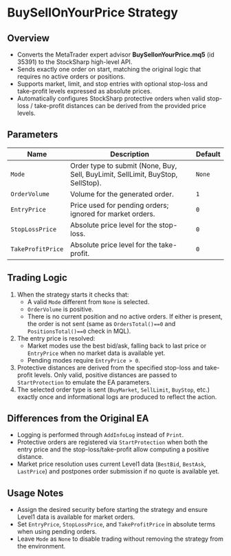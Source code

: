 # BuySellOnYourPrice Strategy

## Overview
- Converts the MetaTrader expert advisor **BuySellonYourPrice.mq5** (id 35391) to the StockSharp high-level API.
- Sends exactly one order on start, matching the original logic that requires no active orders or positions.
- Supports market, limit, and stop entries with optional stop-loss and take-profit levels expressed as absolute prices.
- Automatically configures StockSharp protective orders when valid stop-loss / take-profit distances can be derived from the provided price levels.

## Parameters
| Name | Description | Default |
| --- | --- | --- |
| `Mode` | Order type to submit (None, Buy, Sell, BuyLimit, SellLimit, BuyStop, SellStop). | `None` |
| `OrderVolume` | Volume for the generated order. | `1` |
| `EntryPrice` | Price used for pending orders; ignored for market orders. | `0` |
| `StopLossPrice` | Absolute price level for the stop-loss. | `0` |
| `TakeProfitPrice` | Absolute price level for the take-profit. | `0` |

## Trading Logic
1. When the strategy starts it checks that:
   - A valid `Mode` different from `None` is selected.
   - `OrderVolume` is positive.
   - There is no current position and no active orders. If either is present, the order is not sent (same as `OrdersTotal()==0` and `PositionsTotal()==0` check in MQL).
2. The entry price is resolved:
   - Market modes use the best bid/ask, falling back to last price or `EntryPrice` when no market data is available yet.
   - Pending modes require `EntryPrice > 0`.
3. Protective distances are derived from the specified stop-loss and take-profit levels. Only valid, positive distances are passed to `StartProtection` to emulate the EA parameters.
4. The selected order type is sent (`BuyMarket`, `SellLimit`, `BuyStop`, etc.) exactly once and informational logs are produced to reflect the action.

## Differences from the Original EA
- Logging is performed through `AddInfoLog` instead of `Print`.
- Protective orders are registered via `StartProtection` when both the entry price and the stop-loss/take-profit allow computing a positive distance.
- Market price resolution uses current Level1 data (`BestBid`, `BestAsk`, `LastPrice`) and postpones order submission if no quote is available yet.

## Usage Notes
- Assign the desired security before starting the strategy and ensure Level1 data is available for market orders.
- Set `EntryPrice`, `StopLossPrice`, and `TakeProfitPrice` in absolute terms when using pending orders.
- Leave `Mode` as `None` to disable trading without removing the strategy from the environment.
